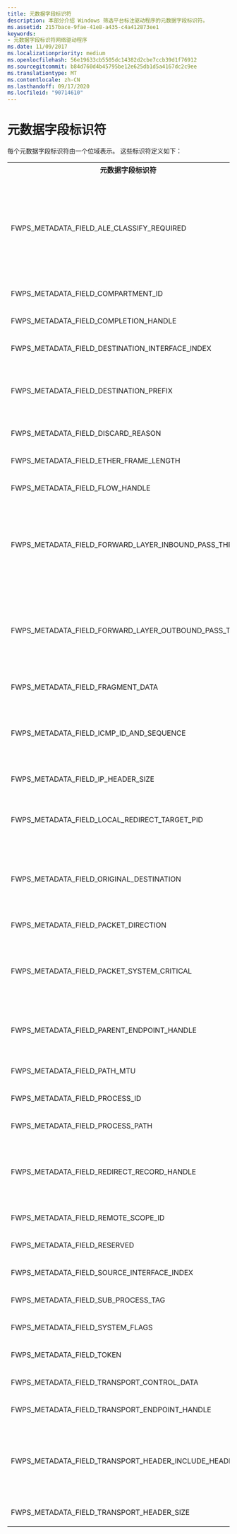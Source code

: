 ```yaml
---
title: 元数据字段标识符
description: 本部分介绍 Windows 筛选平台标注驱动程序的元数据字段标识符。
ms.assetid: 2157bace-9fae-41e8-a435-c4a412873ee1
keywords:
- 元数据字段标识符网络驱动程序
ms.date: 11/09/2017
ms.localizationpriority: medium
ms.openlocfilehash: 56e19633cb5505dc14382d2cbe7ccb39d1f76912
ms.sourcegitcommit: b84d760d4b45795be12e625db1d5a4167dc2c9ee
ms.translationtype: MT
ms.contentlocale: zh-CN
ms.lasthandoff: 09/17/2020
ms.locfileid: "90714610"
---
```

# <a name="metadata-field-identifiers"></a>元数据字段标识符

每个元数据字段标识符由一个位域表示。 这些标识符定义如下：

<table>
<tr>
<th>
元数据字段标识符 
      </th>
<th>
说明 
      </th>
</tr>
<tr>
<td>
<p>FWPS_METADATA_FIELD_ALE_CLASSIFY_REQUIRED</p>
</td>
<td>
<p>入站数据包也会向 FWPM_LAYER_ALE_AUTH_RECV_ACCEPT_V4 和 FWPM_LAYER_ALE_AUTH_RECV_ACCEPT_V6 筛选层进行指示。</p>
<p>
<div class="alert"><b>注意</b>   Windows Server 2008、Windows Vista Service Pack 1 (SP1) 和更高版本中受支持。</div>
<div> </div>
</p>
</td>
</tr>
<tr>
<td>
<p>FWPS_METADATA_FIELD_COMPARTMENT_ID</p>
</td>
<td>
<p>接收或发送数据包的路由隔离舱的标识符。</p>
</td>
</tr>
<tr>
<td>
<p>FWPS_METADATA_FIELD_COMPLETION_HANDLE</p>
</td>
<td>
<p>用于挂起当前筛选操作的完成句柄。</p>
</td>
</tr>
<tr>
<td>
<p>FWPS_METADATA_FIELD_DESTINATION_INTERFACE_INDEX</p>
</td>
<td>
<p>要在其中发送传出数据包的网络接口的索引。</p>
</td>
</tr>
<tr>
<td>
<p>FWPS_METADATA_FIELD_DESTINATION_PREFIX</p>
</td>
<td>
<p>传出数据包的目标 IPV4 或 IPV6 地址和子网掩码。</p>
<div class="alert"><b>注意</b>   支持从 Windows 7 开始。</div>
<div> </div>
</td>
</tr>
<tr>
<td>
<p>FWPS_METADATA_FIELD_DISCARD_REASON</p>
</td>
<td>
<p>丢弃数据的原因。</p>
</td>
</tr>
<tr>
<td>
<p>FWPS_METADATA_FIELD_ETHER_FRAME_LENGTH</p>
</td>
<td>
<p>此元数据字段标识符当前不受支持。</p>
</td>
</tr>
<tr>
<td>
<p>FWPS_METADATA_FIELD_FLOW_HANDLE</p>
</td>
<td>
<p>数据流的句柄。</p>
</td>
</tr>
<tr>
<td>
<p>FWPS_METADATA_FIELD_FORWARD_LAYER_INBOUND_PASS_THRU</p>
</td>
<td>
<p>遍历 FWPM_LAYER_IPFORWARD_V4 或 FWPM_LAYER_IPFORWARD_V6 转发层的数据包在本地 (其目标匹配分配给主机) 接口的地址。</p>
<p>
<div class="alert"><b>注意</b>   在 Windows Server 2008、Windows Vista SP1 和更高版本中受支持。</div>
<div> </div>
</p>
</td>
</tr>
<tr>
<td>
<p>FWPS_METADATA_FIELD_FORWARD_LAYER_OUTBOUND_PASS_THRU</p>
</td>
<td>
<p>遍历 FWPM_LAYER_IPFORWARD_V4 或 FWPM_LAYER_IPFORWARD_V6 转发层的数据包在本地生成。</p>
<p>
<div class="alert"><b>注意</b>   在 Windows Server 2008、Windows Vista SP1 和更高版本中受支持。</div>
<div> </div>
</p>
</td>
</tr>
<tr>
<td>
<p>FWPS_METADATA_FIELD_FRAGMENT_DATA</p>
</td>
<td>
<p>接收的数据包片段的片段数据。</p>
</td>
</tr>
<tr>
<td>
<p>FWPS_METADATA_FIELD_ICMP_ID_AND_SEQUENCE</p>
</td>
<td>
<p>ICMP 回送请求或回显答复数据包的标识符和序列号字段。</p>
<p>
<div class="alert"><b>注意</b>   支持从 Windows 7 开始。</div>
<div> </div>
</p>
</td>
</tr>
<tr>
<td>
<p>FWPS_METADATA_FIELD_IP_HEADER_SIZE</p>
</td>
<td>
<p>IP 标头的大小。</p>
</td>
</tr>
<tr>
<td>
<p>FWPS_METADATA_FIELD_LOCAL_REDIRECT_TARGET_PID</p>
</td>
<td>
<p>连接已重定向到的进程 ID。</p>
<p>
<div class="alert"><b>注意</b>   支持从 Windows 7 开始。</div>
<div> </div>
</p>
</td>
</tr>
<tr>
<td>
<p>FWPS_METADATA_FIELD_ORIGINAL_DESTINATION</p>
</td>
<td>
<p>一个 <a href="/windows/win32/api/ws2def/ns-ws2def-sockaddr_storage"><b>SOCKADDR_STORAGE</b></a> 结构，指示数据包的原始目标。</p>
<p>
<div class="alert"><b>注意</b>   支持从 Windows 7 开始。</div>
<div> </div>
</p>
</td>
</tr>
<tr>
<td>
<p>FWPS_METADATA_FIELD_PACKET_DIRECTION</p>
</td>
<td>
<p>网络流量 (入站或出站) 的方向。</p>
</td>
</tr>
<tr>
<td>
<p>FWPS_METADATA_FIELD_PACKET_SYSTEM_CRITICAL</p>
</td>
<td>
<p>预留给系统使用。 请勿使用。</p>
<p>
<div class="alert"><b>注意</b>   在 Windows Server 2008、Windows Vista SP1 和更高版本中受支持。</div>
<div> </div>
</p>
</td>
</tr>
<tr>
<td>
<p>FWPS_METADATA_FIELD_PARENT_ENDPOINT_HANDLE</p>
</td>
<td>
<p>终结点的父套接字的句柄。</p>
<p>
<div class="alert"><b>注意</b>   支持从 Windows 7 开始。</div>
<div> </div>
</p>
</td>
</tr>
<tr>
<td>
<p>FWPS_METADATA_FIELD_PATH_MTU</p>
</td>
<td>
<p>传出数据包 (路径 MTU) 路径最大传输单元。</p>
</td>
</tr>
<tr>
<td>
<p>FWPS_METADATA_FIELD_PROCESS_ID</p>
</td>
<td>
<p>拥有终结点的进程的进程 ID。</p>
</td>
</tr>
<tr>
<td>
<p>FWPS_METADATA_FIELD_PROCESS_PATH</p>
</td>
<td>
<p>拥有终结点的进程的完整路径。</p>
</td>
</tr>
<tr>
<td>
<p>FWPS_METADATA_FIELD_REDIRECT_RECORD_HANDLE</p>
</td>
<td>
<p>"重定向记录" 句柄由分类元数据指定 ALE_CONNECT_REDIRECT 标注。</p>
<p>
<div class="alert"><b>注意</b>   从 Windows 8 开始支持。</div>
<div> </div>
</p>
</td>
</tr>
<tr>
<td>
<p>FWPS_METADATA_FIELD_REMOTE_SCOPE_ID</p>
</td>
<td>
<p>要用于出站传输层注入的远程作用域标识符。</p>
</td>
</tr>
<tr>
<td>
<p>FWPS_METADATA_FIELD_RESERVED</p>
</td>
<td>
<p>预留给系统使用。 请勿使用。</p>
</td>
</tr>
<tr>
<td>
<p>FWPS_METADATA_FIELD_SOURCE_INTERFACE_INDEX</p>
</td>
<td>
<p>接收传入数据包的网络接口的索引。</p>
</td>
</tr>
<tr>
<td>
<p>FWPS_METADATA_FIELD_SUB_PROCESS_TAG</p>
</td>
<td>
<p>预留给系统使用。</p>
</td>
</tr>
<tr>
<td>
<p>FWPS_METADATA_FIELD_SYSTEM_FLAGS</p>
</td>
<td>
<p>筛选器引擎在内部使用的系统标志。</p>
</td>
</tr>
<tr>
<td>
<p>FWPS_METADATA_FIELD_TOKEN</p>
</td>
<td>
<p>用于验证用户的权限的令牌。</p>
</td>
</tr>
<tr>
<td>
<p>FWPS_METADATA_FIELD_TRANSPORT_CONTROL_DATA</p>
</td>
<td>
<p>可选套接字控件数据对象。</p>
</td>
</tr>
<tr>
<td>
<p>FWPS_METADATA_FIELD_TRANSPORT_ENDPOINT_HANDLE</p>
</td>
<td>
<p>要注入到出站传输层的数据包末尾的句柄。</p>
</td>
</tr>
<tr>
<td>
<p>FWPS_METADATA_FIELD_TRANSPORT_HEADER_INCLUDE_HEADER</p>
</td>
<td>
<p>如果数据包是从原始套接字发送的，则为 IP 标头。</p>
<p>
<div class="alert"><b>注意</b>   在 Windows Server 2008、Windows Vista SP1 和更高版本中受支持。</div>
<div> </div>
</p>
</td>
</tr>
<tr>
<td>
<p>FWPS_METADATA_FIELD_TRANSPORT_HEADER_SIZE</p>
</td>
<td>
<p>传输标头的大小。</p>
</td>
</tr>
</table>
